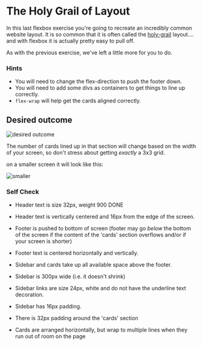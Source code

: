 # The Holy Grail of Layout

In this last flexbox exercise you're going to recreate an incredibly common website layout. It is so common that it is often called the [holy-grail](https://www.google.com/search?q=holy+grail+layout&tbm=isch&sclient=img) layout.... and with flexbox it is actually pretty easy to pull off.

As with the previous exercise, we've left a little more for you to do.

### Hints
- You will need to change the flex-direction to push the footer down.
- You will need to add some divs as containers to get things to line up correctly. 
- `flex-wrap` will help get the cards aligned correctly.

## Desired outcome

![desired outcome](./desired-outcome.png)

The number of cards lined up in that section will change based on the width of your screen, so don't stress about getting _exactly_ a 3x3 grid.

on a smaller screen it will look like this:

![smaller](./desired-outcome-smaller.png)

### Self Check
- Header text is size 32px, weight 900
DONE

- Header text is vertically centered and 16px from the edge of the screen.


- Footer is pushed to bottom of screen (footer may go _below_ the bottom of the screen if the content of the 'cards' section overflows and/or if your screen is shorter)


- Footer text is centered horizontally and vertically.


- Sidebar and cards take up all available space above the footer.


- Sidebar is 300px wide (i.e. it doesn't shrink)


- Sidebar links are size 24px, white and do not have the underline text decoration.


- Sidebar has 16px padding.


- There is 32px padding around the 'cards' section


- Cards are arranged horizontally, but wrap to multiple lines when they run out of room on the page
